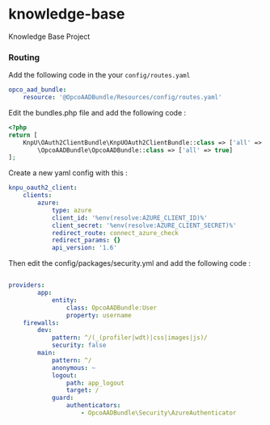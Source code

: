 # knowledge-base
Knowledge Base Project

### Routing

Add the following code in the your `config/routes.yaml`

```yaml
opco_aad_bundle:
    resource: '@OpcoAADBundle/Resources/config/routes.yaml'
```

Edit the bundles.php file and add the following code : 
```php
<?php
return [
    KnpU\OAuth2ClientBundle\KnpUOAuth2ClientBundle::class => ['all' => true],
		\OpcoAADBundle\OpcoAADBundle::class => ['all' => true]
];
```

Create a new yaml config with this : 
```yaml
knpu_oauth2_client:
    clients:
        azure:
            type: azure
            client_id: '%env(resolve:AZURE_CLIENT_ID)%'
            client_secret: '%env(resolve:AZURE_CLIENT_SECRET)%'
            redirect_route: connect_azure_check
            redirect_params: {}
            api_version: '1.6'
```


Then edit the config/packages/security.yml and add the following code : 

```yaml

providers:
        app:
            entity:
                class: OpcoAADBundle:User
                property: username
    firewalls:
        dev:
            pattern: ^/(_(profiler|wdt)|css|images|js)/
            security: false
        main:
            pattern: ^/
            anonymous: ~
            logout:
                path: app_logout
                target: /
            guard:
                authenticators:
                    - OpcoAADBundle\Security\AzureAuthenticator

```

